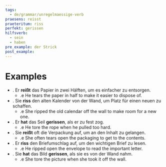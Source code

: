 ```yaml
---
tags:
  - de/grammar/unregelmaessige-verb
praesens: reisst
praeteritum: riss
perfekt: gerissen
hilfsverb:
  - sein
  - haben
pre_example: der Strick
post_example: 
---
```


# Examples
- . Er **reißt** das Papier in zwei Hälften, um es einfacher zu entsorgen.
	- .e He tears the paper in half to make it easier to dispose of.
- . Sie **riss** den alten Kalender von der Wand, um Platz für einen neuen zu schaffen.
	- .e She ripped the old calendar off the wall to make room for a new one.
- . Er **hat** das Seil **gerissen**, als er zu fest zog.
	- .e He tore the rope when he pulled too hard.
- . Sie **reißt** oft die Verpackung auf, um an den Inhalt zu gelangen.
	- .e She often tears open the packaging to get to the contents.
- . Er **riss** den Briefumschlag auf, um den wichtigen Brief zu lesen.
	- .e He ripped open the envelope to read the important letter.
- . Sie **hat** das Bild **gerissen**, als sie es von der Wand nahm.
	- .e She tore the picture when she took it off the wall.
